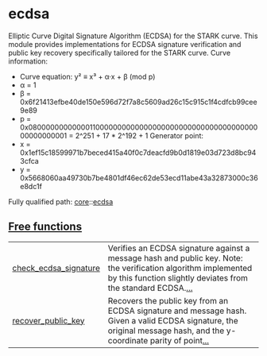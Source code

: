 # ecdsa

Elliptic Curve Digital Signature Algorithm (ECDSA) for the STARK curve.
This module provides implementations for ECDSA signature verification and public key recovery
specifically tailored for the STARK curve.
Curve information:
- Curve equation: y² ≡ x³ + α·x + β (mod p)
- α = 1
- β = 0x6f21413efbe40de150e596d72f7a8c5609ad26c15c915c1f4cdfcb99cee9e89
- p = 0x0800000000000011000000000000000000000000000000000000000000000001 = 2^251 + 17 * 2^192 +
1
Generator point:
- x = 0x1ef15c18599971b7beced415a40f0c7deacfd9b0d1819e03d723d8bc943cfca
- y = 0x5668060aa49730b7be4801df46ec62de53ecd11abe43a32873000c36e8dc1f

Fully qualified path: [core](./core.md)::[ecdsa](./core-ecdsa.md)


[Free functions](./core-ecdsa-free_functions.md)
 ---
| | |
|:---|:---|
| [check_ecdsa_signature](./core-ecdsa-check_ecdsa_signature.md) | Verifies an ECDSA signature against a message hash and public key. Note: the verification algorithm implemented by this function slightly deviates from the standard ECDSA.[...](./core-ecdsa-check_ecdsa_signature.md) |
| [recover_public_key](./core-ecdsa-recover_public_key.md) | Recovers the public key from an ECDSA signature and message hash. Given a valid ECDSA signature, the original message hash, and the y-coordinate parity of point[...](./core-ecdsa-recover_public_key.md) |
